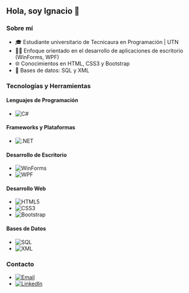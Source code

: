 ## Hola, soy Ignacio 👋

### Sobre mí
- 🎓 Estudiante universitario de Tecnicaura en Programación | UTN
- 👨‍💻 Enfoque orientado en el desarrollo de aplicaciones de escritorio (WinForms, WPF)
- 🌐 Conocimientos en HTML, CSS3 y Bootstrap
- 💾 Bases de datos: SQL y XML

### Tecnologías y Herramientas

#### Lenguajes de Programación
- ![C#](https://img.shields.io/badge/C%23-239120?style=for-the-badge&logo=csharp&logoColor=white)

#### Frameworks y Plataformas
- ![.NET](https://img.shields.io/badge/.NET-512BD4?style=for-the-badge&logo=dotnet&logoColor=white)

#### Desarrollo de Escritorio
- ![WinForms](https://img.shields.io/badge/WinForms-0078D6?style=for-the-badge&logo=windows&logoColor=white)
- ![WPF](https://img.shields.io/badge/WPF-5C2D91?style=for-the-badge&logo=.net&logoColor=white)

#### Desarrollo Web
- ![HTML5](https://img.shields.io/badge/HTML5-E34F26?style=for-the-badge&logo=html5&logoColor=white)
- ![CSS3](https://img.shields.io/badge/CSS3-1572B6?style=for-the-badge&logo=css3&logoColor=white)
- ![Bootstrap](https://img.shields.io/badge/Bootstrap-563D7C?style=for-the-badge&logo=bootstrap&logoColor=white)

#### Bases de Datos
- ![SQL](https://img.shields.io/badge/SQL-4479A1?style=for-the-badge&logo=postgresql&logoColor=white)
- ![XML](https://img.shields.io/badge/XML-FF6600?style=for-the-badge&logo=xml&logoColor=white)

### Contacto
- <a href="mailto:ferrerignacio@outlook.com"><img src="https://img.shields.io/badge/Email-D14836?style=for-the-badge&logo=gmail&logoColor=white" alt="Email"></a>
- <a href="https://www.linkedin.com/in/ferrerignacio/" target="_blank"><img src="https://img.shields.io/badge/LinkedIn-0077B5?style=for-the-badge&logo=linkedin&logoColor=white" alt="LinkedIn"></a>
